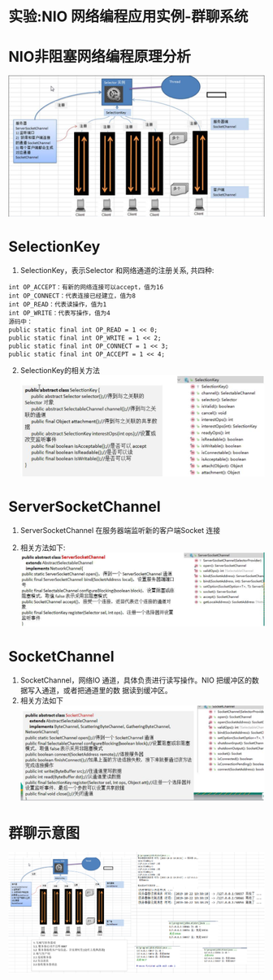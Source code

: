 # 实验:NIO 网络编程应用实例-群聊系统

# NIO非阻塞网络编程原理分析
![](.images/NIO非阻塞网络编程原理分析.png)


# SelectionKey
1) SelectionKey，表示Selector 和网络通道的注册关系, 共四种:
```aidl
int OP_ACCEPT：有新的网络连接可以accept，值为16
int OP_CONNECT：代表连接已经建立，值为8
int OP_READ：代表读操作，值为1
int OP_WRITE：代表写操作，值为4
源码中：
public static final int OP_READ = 1 << 0;
public static final int OP_WRITE = 1 << 2;
public static final int OP_CONNECT = 1 << 3;
public static final int OP_ACCEPT = 1 << 4;
```
2) SelectionKey的相关方法
![](.images/SelectionKey相关方法.png)

# ServerSocketChannel
1) ServerSocketChannel 在服务器端监听新的客户端Socket 连接

2) 相关方法如下:
![](.images/ServerSocketChannel相关方法.png)

# SocketChannel
1) SocketChannel，网络IO 通道，具体负责进行读写操作。NIO 把缓冲区的数据写入通道，或者把通道里的数
据读到缓冲区。
2) 相关方法如下
![](.images/SocketChannel相关方法.png)

# 群聊示意图
![](.images/NIO群聊示意图.png)

